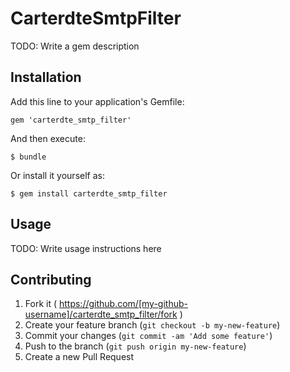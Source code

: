 # CarterdteSmtpFilter

TODO: Write a gem description

## Installation

Add this line to your application's Gemfile:

    gem 'carterdte_smtp_filter'

And then execute:

    $ bundle

Or install it yourself as:

    $ gem install carterdte_smtp_filter

## Usage

TODO: Write usage instructions here

## Contributing

1. Fork it ( https://github.com/[my-github-username]/carterdte_smtp_filter/fork )
2. Create your feature branch (`git checkout -b my-new-feature`)
3. Commit your changes (`git commit -am 'Add some feature'`)
4. Push to the branch (`git push origin my-new-feature`)
5. Create a new Pull Request
